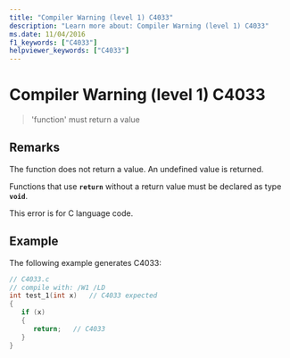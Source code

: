 ```yaml
---
title: "Compiler Warning (level 1) C4033"
description: "Learn more about: Compiler Warning (level 1) C4033"
ms.date: 11/04/2016
f1_keywords: ["C4033"]
helpviewer_keywords: ["C4033"]
---
```

# Compiler Warning (level 1) C4033

> 'function' must return a value

## Remarks

The function does not return a value. An undefined value is returned.

Functions that use **`return`** without a return value must be declared as type **`void`**.

This error is for C language code.

## Example

The following example generates C4033:

```c
// C4033.c
// compile with: /W1 /LD
int test_1(int x)   // C4033 expected
{
   if (x)
   {
      return;   // C4033
   }
}
```
